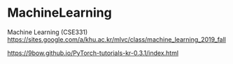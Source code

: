 # MachineLearning
Machine Learning (CSE331)\
https://sites.google.com/a/khu.ac.kr/mlvc/class/machine_learning_2019_fall

https://9bow.github.io/PyTorch-tutorials-kr-0.3.1/index.html
